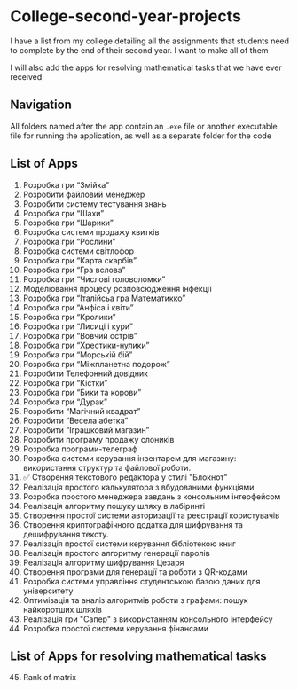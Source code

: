 # College-second-year-projects
I have a list from my college detailing all the assignments that students need to complete by the end of their second year. I want to make all of them

I will also add the apps for resolving mathematical tasks that we have ever received

## Navigation
All folders named after the app contain an `.exe` file or another executable file for running the application, as well as a separate folder for the code


## List of Apps
1.  Розробка гри “Змійка”
2.  Розробити файловий менеджер
3.  Розробити систему тестування знань
4.  Розробка гри “Шахи”
5.  Розробка гри “Шарики”
6.  Розробка системи продажу квитків
7.  Розробка гри “Рослини”
8.  Розробка системи світлофор
9.  Розробка гри “Карта скарбів”
10. Розробка гри “Гра вслова”
11. Розробка гри “Числові головоломки”
12. Моделювання процесу розповсюдження інфекції
13. Розробка гри “Італійсьа гра Математикко”
14. Розробка гри “Анфіса і квіти”
15. Розробка гри “Кролики”
16. Розробка гри “Лисиці і кури”
17. Розробка гри “Вовчий острів”
18. Розробка гри “Хрестики-нулики”
19. Розробка гри “Морській бій”
20. Розробка гри “Міжпланетна подорож”
21. Розробити Телефонний довідник
22. Розробка гри “Кістки”
23. Розробка гри “Бики та корови”
24. Розробка гри “Дурак”
25. Розробити “Магічний квадрат”
26. Розробити “Весела абетка”
27. Розробити “Іграшковий магазин”
28. Розробити програму продажу слоників
29. Розробка програми-телеграф
30. Розробка системи керування інвентарем для магазину: використання структур та файлової роботи.
31. ✅ Створення текстового редактора у стилі "Блокнот"
32. Реалізація простого калькулятора з вбудованими функціями
33. Розробка простого менеджера завдань з консольним інтерфейсом
34. Реалізація алгоритму пошуку шляху в лабіринті
35. Створення простої системи авторизації та реєстрації користувачів
36. Створення криптографічного додатка для шифрування та дешифрування тексту.
37. Реалізація простої системи керування бібліотекою книг
38. Реалізація простого алгоритму генерації паролів
39. Реалізація алгоритму шифрування Цезаря
40. Створення програми для генерації та роботи з QR-кодами
41. Розробка системи управління студентською базою даних для університету
42. Оптимізація та аналіз алгоритмів роботи з графами: пошук найкоротших шляхів
43. Реалізація гри "Сапер" з використанням консольного інтерфейсу
44. Розробка простої системи керування фінансами


## List of Apps for resolving mathematical tasks 
45. Rank of matrix
